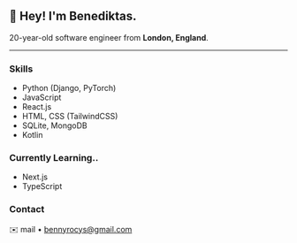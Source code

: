 ## 👋 **Hey! I'm Benediktas.**  

20-year-old software engineer from **London, England**.

---

### Skills

- Python (Django, PyTorch) 
- JavaScript 
- React.js
- HTML, CSS (TailwindCSS)
- SQLite, MongoDB
- Kotlin


### Currently Learning..
- Next.js
- TypeScript

### Contact

✉️ mail • [bennyrocys@gmail.com](mailto:bennyrocys@gmail.com)  
